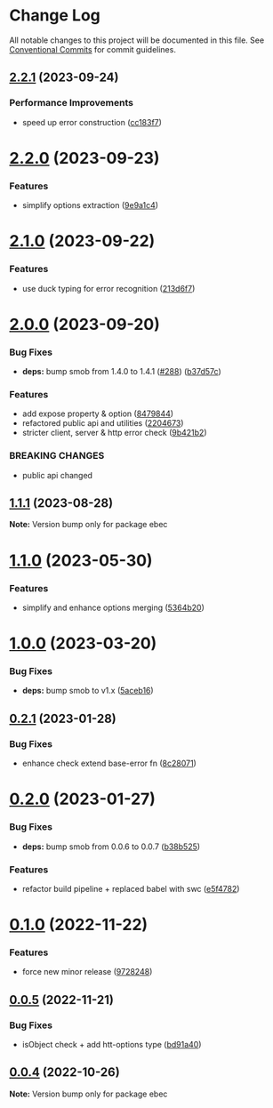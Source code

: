 # Change Log

All notable changes to this project will be documented in this file.
See [Conventional Commits](https://conventionalcommits.org) for commit guidelines.

## [2.2.1](https://github.com/Tada5hi/ebec/compare/ebec@2.2.0...ebec@2.2.1) (2023-09-24)


### Performance Improvements

* speed up error construction ([cc183f7](https://github.com/Tada5hi/ebec/commit/cc183f7dcfc79bebb8dc7db4c5f1424e2e2042fa))





# [2.2.0](https://github.com/Tada5hi/ebec/compare/ebec@2.1.0...ebec@2.2.0) (2023-09-23)


### Features

* simplify options extraction ([9e9a1c4](https://github.com/Tada5hi/ebec/commit/9e9a1c4c4ad50df92c7c9feaf43d1e5dda58642c))





# [2.1.0](https://github.com/Tada5hi/ebec/compare/ebec@2.0.0...ebec@2.1.0) (2023-09-22)


### Features

* use duck typing for error recognition ([213d6f7](https://github.com/Tada5hi/ebec/commit/213d6f7356df7ddf6e1bb8985b7e42149d33d617))





# [2.0.0](https://github.com/Tada5hi/ebec/compare/ebec@1.1.1...ebec@2.0.0) (2023-09-20)


### Bug Fixes

* **deps:** bump smob from 1.4.0 to 1.4.1 ([#288](https://github.com/Tada5hi/ebec/issues/288)) ([b37d57c](https://github.com/Tada5hi/ebec/commit/b37d57c0ed0c159be7b6bfd56ccdc4e338d7834f))


### Features

* add expose property & option ([8479844](https://github.com/Tada5hi/ebec/commit/84798440ee8541dcb664817a9e3e459c9a035dd3))
* refactored public api and utilities ([2204673](https://github.com/Tada5hi/ebec/commit/2204673780c2af564be6d8bf0479b6c710b47606))
* stricter client, server & http error check ([9b421b2](https://github.com/Tada5hi/ebec/commit/9b421b2f90a282950a4801e09a86fcc61055a64c))


### BREAKING CHANGES

* public api changed





## [1.1.1](https://github.com/Tada5hi/ebec/compare/ebec@1.1.0...ebec@1.1.1) (2023-08-28)

**Note:** Version bump only for package ebec





# [1.1.0](https://github.com/Tada5hi/ebec/compare/ebec@1.0.0...ebec@1.1.0) (2023-05-30)


### Features

* simplify and enhance options merging ([5364b20](https://github.com/Tada5hi/ebec/commit/5364b20fe7633e4a57fa7e276df522464d0966a3))





# [1.0.0](https://github.com/Tada5hi/ebec/compare/ebec@0.2.1...ebec@1.0.0) (2023-03-20)


### Bug Fixes

* **deps:** bump smob to v1.x ([5aceb16](https://github.com/Tada5hi/ebec/commit/5aceb161fb1e00168211c9ef950bd1875f4b4fb5))





## [0.2.1](https://github.com/Tada5hi/ebec/compare/ebec@0.2.0...ebec@0.2.1) (2023-01-28)


### Bug Fixes

* enhance check extend base-error fn ([8c28071](https://github.com/Tada5hi/ebec/commit/8c280714ac7cc1ef6b18c21963037de11c61220f))





# [0.2.0](https://github.com/Tada5hi/ebec/compare/ebec@0.1.0...ebec@0.2.0) (2023-01-27)


### Bug Fixes

* **deps:** bump smob from 0.0.6 to 0.0.7 ([b38b525](https://github.com/Tada5hi/ebec/commit/b38b52529e1c0fdfc459eaa8f3eba3db6af1eaab))


### Features

* refactor build pipeline + replaced babel with swc ([e5f4782](https://github.com/Tada5hi/ebec/commit/e5f47825e03b0f7ee39f461ac9cd9bb21c0c4117))





# [0.1.0](https://github.com/Tada5hi/ebec/compare/ebec@0.0.5...ebec@0.1.0) (2022-11-22)


### Features

* force new minor release ([9728248](https://github.com/Tada5hi/ebec/commit/9728248398aa9384d2ddd770b8e301222109025c))





## [0.0.5](https://github.com/Tada5hi/ebec/compare/ebec@0.0.4...ebec@0.0.5) (2022-11-21)


### Bug Fixes

* isObject check + add htt-options type ([bd91a40](https://github.com/Tada5hi/ebec/commit/bd91a40439c71beca8378394b16dd52fc4db52dd))





## [0.0.4](https://github.com/Tada5hi/ebec/compare/ebec@0.0.3...ebec@0.0.4) (2022-10-26)

**Note:** Version bump only for package ebec
